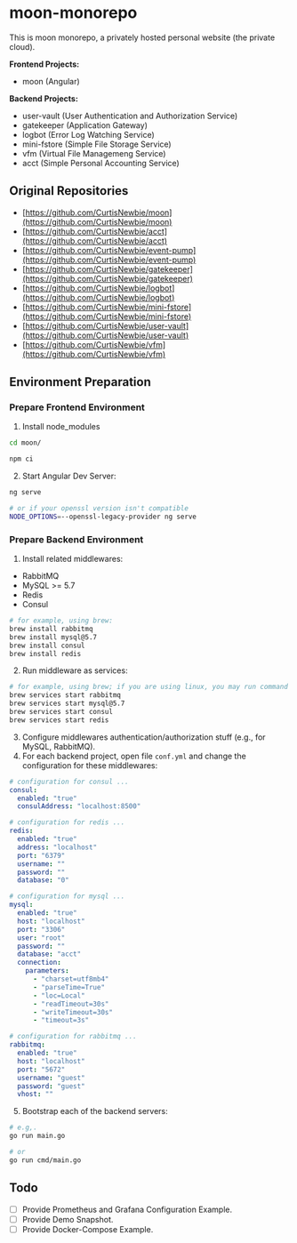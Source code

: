 # moon-monorepo

This is moon monorepo, a privately hosted personal website (the private cloud).

**Frontend Projects:**

- moon (Angular)

**Backend Projects:**

- user-vault (User Authentication and Authorization Service)
- gatekeeper (Application Gateway)
- logbot (Error Log Watching Service)
- mini-fstore (Simple File Storage Service)
- vfm (Virtual File Managemeng Service)
- acct (Simple Personal Accounting Service)

## Original Repositories

- [https://github.com/CurtisNewbie/moon](https://github.com/CurtisNewbie/moon)
- [https://github.com/CurtisNewbie/acct](https://github.com/CurtisNewbie/acct)
- [https://github.com/CurtisNewbie/event-pump](https://github.com/CurtisNewbie/event-pump)
- [https://github.com/CurtisNewbie/gatekeeper](https://github.com/CurtisNewbie/gatekeeper)
- [https://github.com/CurtisNewbie/logbot](https://github.com/CurtisNewbie/logbot)
- [https://github.com/CurtisNewbie/mini-fstore](https://github.com/CurtisNewbie/mini-fstore)
- [https://github.com/CurtisNewbie/user-vault](https://github.com/CurtisNewbie/user-vault)
- [https://github.com/CurtisNewbie/vfm](https://github.com/CurtisNewbie/vfm)

## Environment Preparation

### Prepare Frontend Environment

1. Install node_modules

```sh
cd moon/

npm ci
```

2. Start Angular Dev Server:

```sh
ng serve

# or if your openssl version isn't compatible
NODE_OPTIONS=--openssl-legacy-provider ng serve
```

### Prepare Backend Environment

1. Install related middlewares:

- RabbitMQ
- MySQL >= 5.7
- Redis
- Consul

```sh
# for example, using brew:
brew install rabbitmq
brew install mysql@5.7
brew install consul
brew install redis
```

2. Run middleware as services:

```sh
# for example, using brew; if you are using linux, you may run command like: `sudo systemctl rabbitmq-server start`
brew services start rabbitmq
brew services start mysql@5.7
brew services start consul
brew services start redis
```

3. Configure middlewares authentication/authorization stuff (e.g., for MySQL, RabbitMQ).
4. For each backend project, open file `conf.yml` and change the configuration for these middlewares:

```yaml
# configuration for consul ...
consul:
  enabled: "true"
  consulAddress: "localhost:8500"

# configuration for redis ...
redis:
  enabled: "true"
  address: "localhost"
  port: "6379"
  username: ""
  password: ""
  database: "0"

# configuration for mysql ...
mysql:
  enabled: "true"
  host: "localhost"
  port: "3306"
  user: "root"
  password: ""
  database: "acct"
  connection:
    parameters:
      - "charset=utf8mb4"
      - "parseTime=True"
      - "loc=Local"
      - "readTimeout=30s"
      - "writeTimeout=30s"
      - "timeout=3s"

# configuration for rabbitmq ...
rabbitmq:
  enabled: "true"
  host: "localhost"
  port: "5672"
  username: "guest"
  password: "guest"
  vhost: ""
```

5. Bootstrap each of the backend servers:

```sh
# e.g,.
go run main.go

# or
go run cmd/main.go
```

## Todo

- [ ] Provide Prometheus and Grafana Configuration Example.
- [ ] Provide Demo Snapshot.
- [ ] Provide Docker-Compose Example.